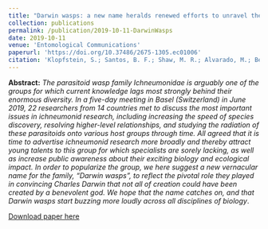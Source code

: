```yaml
---
title: "Darwin wasps: a new name heralds renewed efforts to unravel the evolutionary history of Ichneumonidae"
collection: publications
permalink: /publication/2019-10-11-DarwinWasps
date: 2019-10-11
venue: 'Entomological Communications'
paperurl: 'https://doi.org/10.37486/2675-1305.ec01006'
citation: 'Klopfstein, S.; Santos, B. F.; Shaw, M. R.; Alvarado, M.; Bennett, A. M. R.; <b>Dal Pos, D.</b>; Giannotta, M.; Herrera, A. D. F.; Karlsson, D.; Khalaim, A. I.; Lima, A. R; Mikó, I.; Sääksjärvi, I. E.; Shimizu, S.; Spasojevic, T.; van Noort, S.; Vilhelmsen, L. & Broad, G. R. (2019) Darwin wasps: a new name heralds renewed efforts to unravel the evolutionary history of Ichneumonidae. <i>Entomological Communications</i>, 1: ec010.'
---
```

<b>Abstract:</b> <i>The parasitoid wasp family Ichneumonidae is arguably one of the groups for which current knowledge lags most strongly behind their enormous diversity. In a five-day meeting in Basel (Switzerland) in June 2019, 22 researchers from 14 countries met to discuss the most important issues in ichneumonid research, including increasing the speed of species discovery, resolving higher-level relationships, and studying the radiation of these parasitoids onto various host groups through time. All agreed that it is time to advertise ichneumonid research more broadly and thereby attract young talents to this group for which specialists are sorely lacking, as well as increase public awareness about their exciting biology and ecological impact. In order to popularize the group, we here suggest a new vernacular name for the family, “Darwin wasps”, to reflect the pivotal role they played in convincing Charles Darwin that not all of creation could have been created by a benevolent god. We hope that the name catches on, and that Darwin wasps start buzzing more loudly across all disciplines of biology</i>.

<script type='text/javascript' src='https://d1bxh8uas1mnw7.cloudfront.net/assets/embed.js'></script>

<p><div class='altmetric-embed' data-badge-type='donut' data-doi="10.37486/2675-1305.ec01006"></div></p> 

[Download paper here](https://doi.org/10.37486/2675-1305.ec01006)

